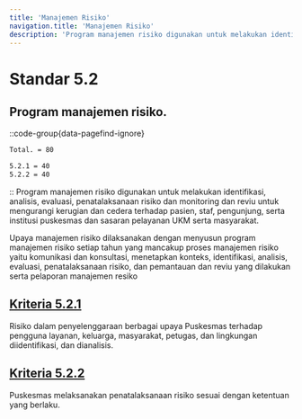 ```yaml
---
title: 'Manajemen Risiko'
navigation.title: 'Manajemen Risiko'
description: 'Program manajemen risiko digunakan untuk melakukan identifikasi, analisis, evaluasi, penatalaksanaan risiko dan monitoring dan reviu untuk mengurangi kerugian dan cedera terhadap pasien, staf, pengunjung, serta institusi puskesmas dan sasaran pelayanan UKM serta masyarakat. Upaya manajemen risiko dilaksanakan dengan menyusun program manajemen risiko setiap tahun yang mancakup proses manajemen risiko yaitu komunikasi dan konsultasi, menetapkan konteks, identifikasi, analisis, evaluasi, penatalaksanaan risiko, dan pemantauan dan reviu yang dilakukan serta pelaporan manajemen resiko '
---
```


# Standar 5.2
## Program manajemen risiko. 
::code-group{data-pagefind-ignore}
```bash [Nilai]
Total. = 80
```
```bash [Kriteria]
5.2.1 = 40
5.2.2 = 40
```
::
Program manajemen risiko digunakan untuk melakukan identifikasi, analisis, evaluasi, penatalaksanaan risiko dan monitoring dan reviu untuk mengurangi kerugian dan cedera terhadap pasien, staf, pengunjung, serta institusi puskesmas dan sasaran pelayanan UKM serta masyarakat. 

Upaya manajemen risiko dilaksanakan dengan menyusun program manajemen risiko setiap tahun yang mancakup proses manajemen risiko yaitu komunikasi dan konsultasi, menetapkan konteks, identifikasi, analisis, evaluasi, penatalaksanaan risiko, dan pemantauan dan reviu yang dilakukan serta pelaporan manajemen resiko 
	
## [Kriteria 5.2.1](/5/2/1) 
Risiko dalam penyelenggaraan berbagai upaya Puskesmas terhadap pengguna layanan, keluarga, masyarakat, petugas, dan lingkungan diidentifikasi, dan dianalisis.  

## [Kriteria 5.2.2](/5/2/2) 
Puskesmas melaksanakan penatalaksanaan risiko sesuai dengan ketentuan yang berlaku. 



